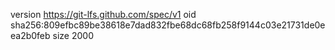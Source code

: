version https://git-lfs.github.com/spec/v1
oid sha256:809efbc89be38618e7dad832fbe68dc68fb258f9144c03e21731de0eea2b0feb
size 2000

